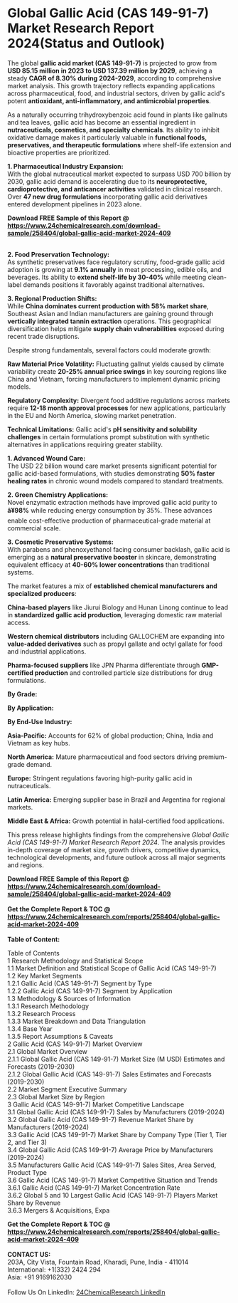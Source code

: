 <h1>Global Gallic Acid (CAS 149-91-7) Market Research Report 2024(Status and Outlook)</h1><p>The global <strong>gallic acid market (CAS 149-91-7)</strong> is projected to grow from <strong>USD 85.15 million in 2023 to USD 137.39 million by 2029</strong>, achieving a steady <strong>CAGR of 8.30% during 2024-2029</strong>, according to comprehensive market analysis. This growth trajectory reflects expanding applications across pharmaceutical, food, and industrial sectors, driven by gallic acid's potent <strong>antioxidant, anti-inflammatory, and antimicrobial properties</strong>.</p><p>As a naturally occurring trihydroxybenzoic acid found in plants like gallnuts and tea leaves, gallic acid has become an essential ingredient in <strong>nutraceuticals, cosmetics, and specialty chemicals</strong>. Its ability to inhibit oxidative damage makes it particularly valuable in <strong>functional foods, preservatives, and therapeutic formulations</strong> where shelf-life extension and bioactive properties are prioritized.</p><p><strong>1. Pharmaceutical Industry Expansion:</strong><br>
With the global nutraceutical market expected to surpass USD 700 billion by 2030, gallic acid demand is accelerating due to its <strong>neuroprotective, cardioprotective, and anticancer activities</strong> validated in clinical research. Over <strong>47 new drug formulations</strong> incorporating gallic acid derivatives entered development pipelines in 2023 alone.</p><div><b>Download FREE Sample of this Report @ 
            <a href="https://www.24chemicalresearch.com/download-sample/258404/global-gallic-acid-market-2024-409">
            https://www.24chemicalresearch.com/download-sample/258404/global-gallic-acid-market-2024-409</a></b></div><br><p><strong>2. Food Preservation Technology:</strong><br>
As synthetic preservatives face regulatory scrutiny, food-grade gallic acid adoption is growing at <strong>9.1% annually</strong> in meat processing, edible oils, and beverages. Its ability to <strong>extend shelf-life by 30-40%</strong> while meeting clean-label demands positions it favorably against traditional alternatives.</p><p><strong>3. Regional Production Shifts:</strong><br>
While <strong>China dominates current production with 58% market share</strong>, Southeast Asian and Indian manufacturers are gaining ground through <strong>vertically integrated tannin extraction</strong> operations. This geographical diversification helps mitigate <strong>supply chain vulnerabilities</strong> exposed during recent trade disruptions.</p><p>Despite strong fundamentals, several factors could moderate growth:</p><p><strong>Raw Material Price Volatility:</strong> Fluctuating gallnut yields caused by climate variability create <strong>20-25% annual price swings</strong> in key sourcing regions like China and Vietnam, forcing manufacturers to implement dynamic pricing models.</p><p><strong>Regulatory Complexity:</strong> Divergent food additive regulations across markets require <strong>12-18 month approval processes</strong> for new applications, particularly in the EU and North America, slowing market penetration.</p><p><strong>Technical Limitations:</strong> Gallic acid's <strong>pH sensitivity and solubility challenges</strong> in certain formulations prompt substitution with synthetic alternatives in applications requiring greater stability.</p><p><strong>1. Advanced Wound Care:</strong><br>
The USD 22 billion wound care market presents significant potential for gallic acid-based formulations, with studies demonstrating <strong>50% faster healing rates</strong> in chronic wound models compared to standard treatments.</p><p><strong>2. Green Chemistry Applications:</strong><br>
Novel enzymatic extraction methods have improved gallic acid purity to <strong>â¥98%</strong> while reducing energy consumption by 35%. These advances enable cost-effective production of pharmaceutical-grade material at commercial scale.</p><p><strong>3. Cosmetic Preservative Systems:</strong><br>
With parabens and phenoxyethanol facing consumer backlash, gallic acid is emerging as a <strong>natural preservative booster</strong> in skincare, demonstrating equivalent efficacy at <strong>40-60% lower concentrations</strong> than traditional systems.</p><p>The market features a mix of <strong>established chemical manufacturers and specialized producers</strong>:</p><p><strong>China-based players</strong> like Jiurui Biology and Hunan Linong continue to lead in <strong>standardized gallic acid production</strong>, leveraging domestic raw material access.</p><p><strong>Western chemical distributors</strong> including GALLOCHEM are expanding into <strong>value-added derivatives</strong> such as propyl gallate and octyl gallate for food and industrial applications.</p><p><strong>Pharma-focused suppliers</strong> like JPN Pharma differentiate through <strong>GMP-certified production</strong> and controlled particle size distributions for drug formulations.</p><p><strong>By Grade:</strong></p><p><strong>By Application:</strong></p><p><strong>By End-Use Industry:</strong></p><p><strong>Asia-Pacific:</strong> Accounts for 62% of global production; China, India and Vietnam as key hubs.</p><p><strong>North America:</strong> Mature pharmaceutical and food sectors driving premium-grade demand.</p><p><strong>Europe:</strong> Stringent regulations favoring high-purity gallic acid in nutraceuticals.</p><p><strong>Latin America:</strong> Emerging supplier base in Brazil and Argentina for regional markets.</p><p><strong>Middle East &amp; Africa:</strong> Growth potential in halal-certified food applications.</p><p>This press release highlights findings from the comprehensive <em>Global Gallic Acid (CAS 149-91-7) Market Research Report 2024</em>. The analysis provides in-depth coverage of market size, growth drivers, competitive dynamics, technological developments, and future outlook across all major segments and regions.</p><div><b>Download FREE Sample of this Report @ 
            <a href="https://www.24chemicalresearch.com/download-sample/258404/global-gallic-acid-market-2024-409">
            https://www.24chemicalresearch.com/download-sample/258404/global-gallic-acid-market-2024-409</a></b></div><br><div><b>Get the Complete Report & TOC @ 
            <a href="https://www.24chemicalresearch.com/reports/258404/global-gallic-acid-market-2024-409">
            https://www.24chemicalresearch.com/reports/258404/global-gallic-acid-market-2024-409</a></b></div><br>
            <b>Table of Content:</b><p>Table of Contents<br />
1 Research Methodology and Statistical Scope<br />
1.1 Market Definition and Statistical Scope of Gallic Acid (CAS 149-91-7)<br />
1.2 Key Market Segments<br />
1.2.1 Gallic Acid (CAS 149-91-7) Segment by Type<br />
1.2.2 Gallic Acid (CAS 149-91-7) Segment by Application<br />
1.3 Methodology & Sources of Information<br />
1.3.1 Research Methodology<br />
1.3.2 Research Process<br />
1.3.3 Market Breakdown and Data Triangulation<br />
1.3.4 Base Year<br />
1.3.5 Report Assumptions & Caveats<br />
2 Gallic Acid (CAS 149-91-7) Market Overview<br />
2.1 Global Market Overview<br />
2.1.1 Global Gallic Acid (CAS 149-91-7) Market Size (M USD) Estimates and Forecasts (2019-2030)<br />
2.1.2 Global Gallic Acid (CAS 149-91-7) Sales Estimates and Forecasts (2019-2030)<br />
2.2 Market Segment Executive Summary<br />
2.3 Global Market Size by Region<br />
3 Gallic Acid (CAS 149-91-7) Market Competitive Landscape<br />
3.1 Global Gallic Acid (CAS 149-91-7) Sales by Manufacturers (2019-2024)<br />
3.2 Global Gallic Acid (CAS 149-91-7) Revenue Market Share by Manufacturers (2019-2024)<br />
3.3 Gallic Acid (CAS 149-91-7) Market Share by Company Type (Tier 1, Tier 2, and Tier 3)<br />
3.4 Global Gallic Acid (CAS 149-91-7) Average Price by Manufacturers (2019-2024)<br />
3.5 Manufacturers Gallic Acid (CAS 149-91-7) Sales Sites, Area Served, Product Type<br />
3.6 Gallic Acid (CAS 149-91-7) Market Competitive Situation and Trends<br />
3.6.1 Gallic Acid (CAS 149-91-7) Market Concentration Rate<br />
3.6.2 Global 5 and 10 Largest Gallic Acid (CAS 149-91-7) Players Market Share by Revenue<br />
3.6.3 Mergers & Acquisitions, Expa</p><div><b>Get the Complete Report & TOC @ 
            <a href="https://www.24chemicalresearch.com/reports/258404/global-gallic-acid-market-2024-409">
            https://www.24chemicalresearch.com/reports/258404/global-gallic-acid-market-2024-409</a></b></div><br><b>CONTACT US:</b><br>
            203A, City Vista, Fountain Road, Kharadi, Pune, India - 411014<br>
            International: +1(332) 2424 294<br>
            Asia: +91 9169162030 <br><br>
            Follow Us On LinkedIn: <a href="https://www.linkedin.com/company/24chemicalresearch/">24ChemicalResearch LinkedIn</a>